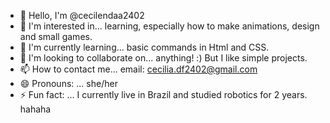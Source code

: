 - 👋 Hello, I'm @cecilendaa2402
- 👀 I'm interested in... learning, especially how to make animations, design and small games.
- 🌱 I'm currently learning... basic commands in Html and CSS.
- 💞️ I'm looking to collaborate on... anything! :) But I like simple projects.
- 📫 How to contact me... email: cecilia.df2402@gmail.com
- 😄 Pronouns: ... she/her
- ⚡ Fun fact: ...
I currently live in Brazil and studied robotics for 2 years. hahaha 
<!---
cecilendaa2402/cecilendaa2402 is a ✨ special ✨ repository because its `README.md` (this file) appears in its GitHub profile.
You can click the Preview link to see your changes.
--->
